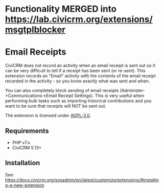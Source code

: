 # Functionality MERGED into https://lab.civicrm.org/extensions/msgtplblocker

# Email Receipts

CiviCRM does not record an activity when an email receipt is sent out so it can be very difficult to tell if a receipt has been sent (or re-sent).
This extension records an "Email" activity with the contents of the email receipt recorded in the activity - so you know exactly what was sent and when.

You can also completely block sending of email receipts (Administer->Communications->Email Receipt Settings).  This is very useful when performing bulk 
tasks such as importing historical contributions and you want to be sure that receipts will NOT be sent out.

The extension is licensed under [AGPL-3.0](LICENSE.txt).

## Requirements

* PHP v7.x
* CiviCRM 5.13+

## Installation

See: https://docs.civicrm.org/sysadmin/en/latest/customize/extensions/#installing-a-new-extension
